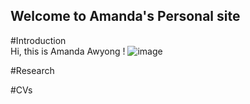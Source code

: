 ## Welcome to Amanda's Personal site

#Introduction
<br/>
Hi, this is Amanda Awyong !
![image](https://user-images.githubusercontent.com/105594106/168606185-12808e76-6233-43c8-89f9-151de7bef480.png)

#Research

#CVs
